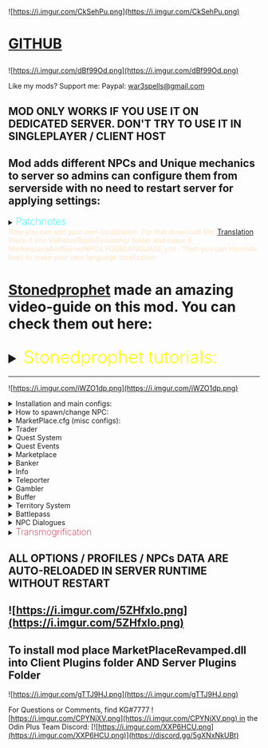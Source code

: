 ![https://i.imgur.com/CkSehPu.png](https://i.imgur.com/CkSehPu.png)

<h1>

 [GITHUB](https://github.com/war3i4i/Marketplace)
</h1>

![https://i.imgur.com/dBf99Od.png](https://i.imgur.com/dBf99Od.png)

Like my mods? Support me:
Paypal: war3spells@gmail.com 
## MOD ONLY WORKS IF YOU USE IT ON DEDICATED SERVER. DON'T TRY TO USE IT IN SINGLEPLAYER / CLIENT HOST
## Mod adds different NPCs and Unique mechanics to server so admins can configure them from serverside with no need to restart server for applying settings:

<details>
  <summary><b><span style="color:aqua;font-weight:200;font-size:20px">
    Patchnotes
</span></b></summary>


| Version     | Changes                                                                                                                                                                                                                                                                                                                                                                                                                                                                                                                                                                                                                                                                                                                                                                                                                                                                                                                                                                                                                                                                                                                                                               |
|-------------|-----------------------------------------------------------------------------------------------------------------------------------------------------------------------------------------------------------------------------------------------------------------------------------------------------------------------------------------------------------------------------------------------------------------------------------------------------------------------------------------------------------------------------------------------------------------------------------------------------------------------------------------------------------------------------------------------------------------------------------------------------------------------------------------------------------------------------------------------------------------------------------------------------------------------------------------------------------------------------------------------------------------------------------------------------------------------------------------------------------------------------------------------------------------------|
| 7.7.1       | 1) Now skill level as quest REWARD will not give skill levels if skill level is 0 (professions)<br/>2) Now all configs (including discord config, territory config and MAIN config (that also got changed) ) updating in server runtime without restart<br/>3) Changed discord connector config so you can write your own messages using {0] {1} {2} string formatting<br/>4) Fixed some patrol errors<br/>5) NPC that visible on map will be displayed as quest complete icon if its Talk quest target<br/>6) Fixed bug where every player would be an owner of any admin zone<br/>New territory flags<br/>7) NPC's now can move if you set their patrol data (example: X0, Y0, X1, Y1, X2, Y2 and so on)<br/>8) Added new NPC name <icon> tag that allows you to add icon to NPC (exampe: <icon>Hammer</icon>), icon may be in-game monster, item or teleporter icon<br/>9) Added caching of teleporter icons<br/>10) Added /zones command to show zones in world<br/>11) Added F8 client GUI to create/remove/edit zones<br/>12) Added new NPC that's visible on map<br/>13) Added caching of quest descriptions<br/>14) Quests now may have multiple restrictions |
| 7.7.2-7.7.6 | 1) Small bugfixes<br/>2) Fixed npc patrol dropping underground because of no collision check<br/>3) Added isModed = true flag for valheim<br/>4) New territory flags were added: CustomPaint, LimitZoneHeight                                                                                                                                                                                                                                                                                                                                                                                                                                                                                                                                                                                                                                                                                                                                                                                                                                                                                                                                                         | 
| 7.7.7       | 1) Max accepted quest count now controlled by option in serverside<br/>2) Updated accepted quests UI. Added scrollview so you can see a lot of quests now. Also accepted quests UI now expandable in height if you drag its bottom border<br/>3) Fixed visible on map npc icon giving error<br/>4) Fixed patrol npc skyrocket in sky                                                                                                                                                                                                                                                                                                                                                                                                                                                                                                                                                                                                                                                                                                                                                                                                                                  |
| 7.7.8       | 1) Fixed Jewelcrafting incompatibility<br/>2) Added new API methods for my server control bot                                                                                                                                                                                                                                                                                                                                                                                                                                                                                                                                                                                                                                                                                                                                                                                                                                                                                                                                                                                                                                                                         |
| 7.7.9-7.8.2 | 1) Added new mechanic: Battlepass. (Still it test so no guides atm)<br/>2) Fixed marketplace default NPC models being able to go through (model collider issues)<br/>3) Added marketplace comptibility with ANY EIDF (Extended Item Data Framework) mod, such as my Transmogrification, Jewelcrafting, EpicLoot and so on<br/>4) Items in marketplace now have tooltip in right side with item stats and additional mod effects<br/>5) Added new quest Requirement: HasItem. Example: HasItem: Coins, 500<br/>6) Added new territory flags: LimitZoneHeight, CustomPaint<br/>7) Some additional optimizations<br/>8) Quest system improvements in terms of serverside crashes                                                                                                                                                                                                                                                                                                                                                                                                                                                                                         |
| 7.8.3       | 1) Changed marketplace fonts and optimized UI<br/>2) Battlepass fixes<br/>3) Webhooks now having <color> richtext removed                                                                                                                                                                                                                                                                                                                                                                                                                                                                                                                                                                                                                                                                                                                                                                                                                                                                                                                                                                                                                                             |
| 7.8.4       | 1) Added german + portugese languages support<br/>2) HOTFIX for bug that doesn't allow mod to work                                                                                                                                                                                                                                                                                                                                                                                                                                                                                                                                                                                                                                                                                                                                                                                                                                                                                                                                                                                                                                                                    |
| 7.8.5       | 1) Fixed cooking skill bug<br/>2) Fixed marketplace UI sorting by itemname/price/amount/seller text disappear on click                                                                                                                                                                                                                                                                                                                                                                                                                                                                                                                                                                                                                                                                                                                                                                                                                                                                                                                                                                                                                                                |
| 7.8.6       | 1) Added Korean language support<br/>2) Fixed possible EIDF item dupe                                                                                                                                                                                                                                                                                                                                                                                                                                                                                                                                                                                                                                                                                                                                                                                                                                                                                                                                                                                                                                                                                                 |
| 7.8.7       | 1) Now collect and craft quests may also have target level<br/>2) Fixed JC api<br/>3) Added new trader UI buttons: x1, x5, x10, x100                                                                                                                                                                                                                                                                                                                                                                                                                                                                                                                                                                                                                                                                                                                                                                                                                                                                                                                                                                                                                                  |
| 7.8.8       | Fixed Previous Version                                                                                                                                                                                                                                                                                                                                                                                                                                                                                                                                                                                                                                                                                                                                                                                                                                                                                                                                                                                                                                                                                                                                                |
| 7.8.9       | Fixed kill quest sometimes giving double reward                                                                                                                                                                                                                                                                                                                                                                                                                                                                                                                                                                                                                                                                                                                                                                                                                                                                                                                                                                                                                                                                                                                       |
| 7.9.0       | Fixed problem where item with 5 sockets were shown as 4 sockets max                                                                                                                                                                                                                                                                                                                                                                                                                                                                                                                                                                                                                                                                                                                                                                                                                                                                                                                                                                                                                                                                                                   |
| 7.9.1-7.9.2 | 1) Bugfixes<br/>Increase max marketplace pric to 10 mil                                                                                                                                                                                                                                                                                                                                                                                                                                                                                                                                                                                                                                                                                                                                                                                                                                                                                                                                                                                                                                                                                                               |
| 7.9.3       | Fixed new Jewelcrafting mod version problem with marketplace display                                                                                                                                                                                                                                                                                                                                                                                                                                                                                                                                                                                                                                                                                                                                                                                                                                                                                                                                                                                                                                                                                                  |
| 7.9.4       | NPC's now may have interact sound<br/>New Territory Flag: SnowMask (makes ground with snow only)<br/>New Territory Flag: NoItemLoss. On death inventory kept with player<br/>Bugfixes<br/>Added <speed> tag to Teleporter spot name (read Teleporter guides)<br/>Moved all system Guides to separated github page because of char limit                                                                                                                                                                                                                                                                                                                                                                                                                                                                                                                                                                                                                                                                                                                                                                                                                               |
| 7.9.5-7.9.6 | Fixed an issue with disconnecting players after few hours                                                                                                                                                                                                                                                                                                                                                                                                                                                                                                                                                                                                                                                                                                                                                                                                                                                                                                                                                                                                                                                                                                             |
| 7.9.7       | Added 3 new options in NPC Fasion Menu: Text Font, Text Size, Test Height Offset                                                                                                                                                                                                                                                                                                                                                                                                                                                                                                                                                                                                                                                                                                                                                                                                                                                                                                                                                                                                                                                                                      |
| 7.9.8       | Now Admins using Debug Mod can remove slots (even Expired one's) from marketplace by clicking "X" button in end of each slot                                                                                                                                                                                                                                                                                                                                                                                                                                                                                                                                                                                                                                                                                                                                                                                                                                                                                                                                                                                                                                          |
| 7.9.9       | Fixed small marketplace bug on trying to sell items<br/>Now "NPC Model Override" can be literally ANYTHING in game: Piece objects (structures), Itemdrops, trees and so on<br/>Please use new model override feature on your own risk since its not being tested yet and may cause a lot of bugs. DO NOT USE VFX's as model override or model will be gone. If you somehow failed NPC model override then write it chat /npc remove . That will cause all near NPC's (5 meter range) be removed                                                                                                                                                                                                                                                                                                                                                                                                                                                                                                                                                                                                                                                                       |
| 7.9.10      | Fixed KeyManager problem for server using same IP                                                                                                                                                                                                                                                                                                                                                                                                                                                                                                                                                                                                                                                                                                                                                                                                                                                                                                                                                                                                                                                                                                                     |
| 8.0.0       | 1) Bugfixes<br/>2) Added new Premium System: Distanced UI that can use NPC profiles without interacting with NPCs. To use go to MarketplaceKG/PremiumSystem/ folder to  edit .cfg file. Hotkey to open UI is L. Alt + ~<br/>3) Added new NPC UI : Save/Load. Opens with C + Interact. Allows you to save NPC appearance and then load it back on another NPC. To save ALL NPCs in your location write /npc save in chat<br/>4) Replaced old localization on LocalizationManager. Now you can add your own localization. For that download file: https://pastebin.com/7z08xMQq . Place it into Valheim/BepInEx/config/ folder and name it MarketplaceAndServerNPCs.YOURLANGUAGE.yml . Then you can translate lines to make your own language localization                                                                                                                                                                                                                                                                                                                                                                                                              |
| 8.0.2       | Added few log lines for PremiumSystem                                                                                                                                                                                                                                                                                                                                                                                                                                                                                                                                                                                                                                                                                                                                                                                                                                                                                                                                                                                                                                                                                                                                 |
| 8.1.0       | <span style="color:red;">BEFORE INSTALLING 8.1.0 VERSION MAKE SURE TO REMOVE ALL ITEMS FROM MARKETPLACE SINCE AFTER UPDATE IT WILL REMOVE ITEMS OWNERSHIP FROM ALL USERS. ALSO DO THE SAME FOR ALL PLAYER CREATED TERRITORIES<br/></span>New NPC (System) Added: Transmogrification (Paid feature only)<br/>New System added: Quest Events<br/>New quest reward added: Skill_EXP<br/>New quest restriction added: NotFinished<br/>Bugfixes<br/>Now NPC Sounds are mp3 files instead of wav<br/>Now Territories with at least one color less than 0 wont be displayed on map<br/>Added tooltips on hover on any quest reward or trader item<br/>If you will write [questID=autocomplete] then quest will be considered finished without completing it in NPC UI, it will be completed immediately when your quest target is done<br/>                                                                                                                                                                                                                                                                                                                                  |
| 8.1.1       | Returned Quest Journal (a little changed)<br/>Fixed NPC sound reverb problem<br/>Fixed player getting skill experience while attacking NPC                                                                                                                                                                                                                                                                                                                                                                                                                                                                                                                                                                                                                                                                                                                                                                                                                                                                                                                                                                                                                            |
| 8.1.2       | Fixed critical bug that didn't allow players to join server                                                                                                                                                                                                                                                                                                                                                                                                                                                                                                                                                                                                                                                                                                                                                                                                                                                                                                                                                                                                                                                                                                           |
| 8.2.0       | Now mod compatible with mistlands update<br/>Updated NPC + NPC Fashion UI's<br/>Now Marketplace also saves Crafter Name + Crafter ID<br/>Updated transmog to use ItemDataManager. After update all transmogrified items will be nullified. But because of using ItemDataManager now transmog wont disappear when you upgrade an item + will have much less bugs (armor stand ad so on)<br/>New Territory flags added: NoMist, InfiniteEitr, InfiniteStamina<br/>Small Localization update                                                                                                                                                                                                                                                                                                                                                                                                                                                                                                                                                                                                                                                                             |
| 8.2.1       | Fixed quest autocomplete tag problem on most quest types. Now it properly works on all Kill, Collect, Craft, Build type quests                                                                                                                                                                                                                                                                                                                                                                                                                                                                                                                                                                                                                                                                                                                                                                                                                                                                                                                                                                                                                                        |
| 8.2.3       | Fixed Jewelcrafting compatibility. <br/>Added new VFX id: 21 to Transmogrification that allows people to chooce any effect manually. <br/>Fixed player territories map showup issue                                                                                                                                                                                                                                                                                                                                                                                                                                                                                                                                                                                                                                                                                                                                                                                                                                                                                                                                                                                   |
| 8.2.4       | Added MagicHeim API (Quest Reward Add MagicHeim EXP, Quest Restriction MagicHeim Level)<br/>Fixed compatibility issue with Marketplace Territories and Jere's ExpandWorld                                                                                                                                                                                                                                                                                                                                                                                                                                                                                                                                                                                                                                                                                                                                                                                                                                                                                                                                                                                             |
| 8.2.6       | Updated to latest Valheim live version<br/>Added new <image=link> tag for quest name to show preview image<br/>Added PutAll button to Banker<br/>Added Periodic animation to NPC Fashion UI<br/>Fixed Premium UI syncing<br/>Added new territory flag: NoCreatureDrops                                                                                                                                                                                                                                                                                                                                                                                                                                                                                                                                                                                                                                                                                                                                                                                                                                                                                                |                                                                                                                                                                                                                                                                                                                                                                                                                                                                                                                                                                                                                                                                                                                                                                                                                                                                                                                                                                                                                                                                                                                                                                      |
| 8.2.7       | Added new trader format, now Trader may have up to 5 items to exchange in left and right side, also left side items may now also have level required<br/>Quests now may have multiple targets per one quest as rewards and requirements (same format with adding)<br/>Reworked Marketplace UI visuals<br/>Fixed a bug where marketplace prevented items from being able to change rotation / roll<br/>Some code optimizations<br/>Now if you press RIGHT mouse button on "Receive Income" button in Marketplace then income will be added directly to your banker                                                                                                                                                                                                                                                                                                                                                                                                                                                                                                                                                                                                     |
| 8.2.8       | All data in DO NOT TOUCH folder now decrypted. Keep in mind that you can't change that in runtime and if you edit .json file then do it on your own risk<br/>Changed NPC Save / Load UI, changed Marketplace UI, changed Premium UI<br/>Added IsVIP restriction for quests (quest will be shown only for VIP's)<br/>Fixed trader NeedToKnowMaterial items appear if player doesn't know materials<br/>Now you can buy particular amount of items from stack in Marketplace<br/>Updated KeyManager<br/>Items in Marketplace cannot be Expired anymore                                                                                                                                                                                                                                                                                                                                                                                                                                                                                                                                                                                                                  |
| 8.3.0       | Updated for new Valheim version<br/>Bugfixes<br/>Added  Marketplace_GOBLIN, Marketplace_SKELETON, Marketplace_QUESTBOARD, Marketplace_TELEPORTER, Marketplace_DEFAULTNPC as separated models that you can use to override NPC model                                                                                                                                                                                                                                                                                                                                                                                                                                                                                                                                                                                                                                                                                                                                                                                                                                                                                                                                   |
| 8.3.2       | Quest descriptions now may have \n as new line<br/>Territory minimap text fix<br/>Fixed NPC save/load UI problems<br/>Fixed Teleporter map names showup                                                                                                                                                                                                                                                                                                                                                                                                                                                                                                                                                                                                                                                                                                                                                                                                                                                                                                                                                                                                               |
| 8.3.3       | Added Groups API for Kill type quests                                                                                                                                                                                                                                                                                                                                                                                                                                                                                                                                                                                                                                                                                                                                                                                                                                                                                                                                                                                                                                                                                                                                 |
| 8.4.0       | Player Territories removed. Please do not install this version until you replace Player Territories module on something else (Azumatt wards / e.t.c) (TerritoryDatabase is same and working, just not the players one)<br/>Added KGchat as part of marketplace. Its enabled by default but you can turn it off in Main config on serverside. You can replace KGchat emojis in BepInEx/Config/MarketplaceEmojis. You will find spritesheet_original.png there, change pics on what you need and rename it to spritesheet.png<br/>Added 2 new fields to fashion UI: Periodic Sound + Periodic Sound Time<br/>Added new quest event: NpcText<br/>Optimized mod by rewriting it almost from scratch. Now mod is open-source, check: https://github.com/war3i4i/Marketplace for code<br/>Added API for territories so other mods may use it (check github)<br/>NPC's now won't show up in hammer menu if Debug Mode is turned off<br/><br/>Transmogrification system access has changed (now transmogrification is a separated DLL). If you bought Transmog access before this patch please contact me in discord KG#7777 so i can send you mod to enable Transmog         |
| 8.5.0       | New system added: NPC Dialogue (guide soon)<br/>New system added: Item Mocking (guide soon)<br/>Fixed banker multiplier bug<br/>Fixed KGchat text overflow                                                                                                                                                                                                                                                                                                                                                                                                                                                                                                                                                                                                                                                                                                                                                                                                                                                                                                                                                                                                            |
| 8.6.0       | New system added: Mailbox<br/>Finished NPC Dialogues system<br/>Bugfixes<br/>Fixed Banker interest not working<br/>Now Marketplace can use SOME of its features locally on client (to enable set config option to true on clientside)<br/>New Quest Restriction - Time: value, allows quest to be time limited<br/>Added NPC font support for chinese symbols and other languages special symbols<br/>                                                                                                                                                                                                                                                                                                                                                                                                                                                                                                                                                                                                                                                                                                                                                                |
| 8.6.3       | Posted / updated NPC Dialogues + Territory System guides on site<br/>Added config option to specify banker interest items (All by default)<br/>Added config option to set mailbox item wait time<br/>Fixed gambler code<br/>Now working with wackydb 2.0 (beta) cloned items                                                                                                                                                                                                                                                                                                                                                                                                                                                                                                                                                                                                                                                                                                                                                                                                                                                                                          |
| 8.7.0       | Added new PieceSaver structure/system<br/>Added players tag system<br/>Traders now can sell Skill EXP<br/>Added new folder: AdditionalConfigs with Quests/Dialogues/Territories folders where you can put additional .cfg files for corresponding NPC type (so you don't flood your main config file and split / manage it better)<br/>Added Color attribute to dialogues<br/>Added new dialogues commands / conditions<br/>Added <image=link> tag for server info<br/>Now if server info tag named [OnPlayerJoin] it will show UI when player first joins server<br/>Bugfixes / optimizations                                                                                                                                                                                                                                                                                                                                                                                                                                                                                                                                                                        |
</details>

<span style="color: bisque;">
Now you can add your own localization. For that download file: <a href="MarketplaceAndServerNPCs.English.yml" download>Translation</a>.<br>Place it into Valheim/BepInEx/config/ folder and name it MarketplaceAndServerNPCs.YOURLANGUAGE.yml . Then you can translate lines to make your own language localization
</span>



<h1>

[Stonedprophet](https://www.youtube.com/@therealstonedprophet) made an amazing video-guide on this mod. You can check them out here: 
<details><summary><span style="color:yellow;font-weight:300;font-size:35px">Stonedprophet tutorials:</span></summary>
<p> 

1) https://youtu.be/5fR_9Qygkro (part one)
2) https://youtu.be/BthPUGOeaeA (part two)
3) https://youtu.be/hUU_bPCwFeE (part three)
4) https://youtu.be/ZgoeYVpEcI4 (part four)
5) https://youtu.be/xdj2CccUYhk (part five)

</p>
</details>
</h1>



_________________________________
![https://i.imgur.com/iWZO1dp.png](https://i.imgur.com/iWZO1dp.png)

<details><summary>Installation and main configs:</summary>
<p> 

1) Ship plugin to all clients and on your dedicated server
2) After server restart, new folder in BepInEx/config will be created: MarketplaceKG

![](https://i.imgur.com/EnHUG1T.png)

Each file / folder description:
1) Battlepass folder - contains battlepass configs for Free / Premium rewards and main battlepass config (battlepass name, exp step)
2) Discord Webhook folder - allows you to configure webhooks for Marketplace notifications (Quest completed, Marketplace item placed, Gambler won)
3) DO NOT TOUCH - this folder only contains encrypted marketplace related data (players messages, players income, marketplace slots and so on). DO NOT TOUCH this folder since you will lose all your marketplace data if you do so. There are none files you can / need to edit
4) MapPinsIcons - folder where you can place small-weight icons for Teleporter NPC. But there is also MarketplaceCachedTeleporterIcons folder in clientside which i recommend you to use, instead of adding icons on serverside
5) PlayerTerritories - folder with json files and .cfg for Player-made territories (Admin territories are inside TerritoryDatabase.cfg)
6) BankerProfiles.cfg - file for configuring banker NPC's
7) BufferDATABASE.cfg - file that contains all your created buffs for Buffer NPC
8) BufferProfiles.cfg - file for configuring Buffer NPC (you can choose which NPC profile has WHICH buffs from database)
9) GamblerProfiles.cfg - file for configuring Gambler NPC
10) LOGS.log - few logs for some marketplace actions (item deposit / withdraw to banker, marketplace item placed, etc)
11) MarketPlace.cfg - main config that contains small config values for various mechanics
12) QuestDATABASE.cfg - file where you have all your written quests
13) QuestProfiles.cfg - file for configuring Quest NPC (you can choose which NPC profile has WHICH quests from database)
14) ServerInfoProfiles.cfg - file for configuring ServerInfo NPC
15) TeleportHubProfiles.cfg - file for configuring Teleporter NPC
16) TerritoryDatabase.cfg - file for configuring territories
17) TraderProfiles.cfg - file for configuring Trader NPC
18) TransmogrificationProfiles.cfg - file for configuring Transmogrification NPC

</p>
</details>

<details><summary>How to spawn/change NPC:</summary>
<p> 

1) Start the game and join your server
2) Use any admin mod to enable DEBUG MODE
3) After enabling debug mode you can open your hammer and "build" NPC you want

There are two types of NPC's: Visible on map and Not Visible on map.

![](https://i.imgur.com/i4hwElW.png)

![](https://i.imgur.com/7A8rr8u.png)

![](https://i.imgur.com/IMQ7hpV.png)

The difference is only that visible on map NPC will have its Pin on map from any distance.

![](https://i.imgur.com/zlm4GR6.png)


After placing NPC in Debug Mode you can start applying few changes to it. You can open 2 menus: Main NPC UI and Fashion Menu.

![](https://i.imgur.com/K6zbBEQ.png)

Main NPC UI:

![](https://i.imgur.com/eSOXkyZ.png)

1) Top buttons - change NPC type (Marketplace, Trader, Info, Teleporter and so on)
2) Change NPC Profile - NPC profile that will hook data from your *NpcType*Profiles.cfg 
3) Override NPC Name - Change NPC name to whatever you want
4) Override NPC Model - Change NPC model to any in-game (even other mod) creature you want
5) Set Patrol Data - You can make npc walk from one spot to another, or even make a full path for it. Example: 300, 200, 305, 200. It will make your NPC walk from 300 x spot to x 305 spot (5 meters), while Z coord is always 200
6) Snap To Ground And Rotate - snaps NPC to ground and rotates it to where you look at
7) Apply - apply changes

P.S: Override NPC Model accepts ANY Character (monster) prefab (Troll, Greydwarf, Hatchling, and so on). But monsters will have their own animator.
If you want to use Overriden NPC with Player animation from fashion menu you can add @humanoid to your prefab name.
Example:
Troll@humanoid, Greydwarf@humanoid, Neck@humanoid.
That will give these creature Player animator so they will be able to use emote_wave animations and so on (crafting animations also)

Let's try it out:

Adding data:

![](https://i.imgur.com/u5L80rk.png)

Result:

![](https://i.imgur.com/kxIKSm6.png)


Now let's see Fasion Menu:
(Keep in mind that most fashion prefabs / equipment will only work on Player or Player_Female models override. Armors and such won't work on monster override models)

![](https://i.imgur.com/rqGj581.png)

1) Left Hand - left hand prefab
2) Right Hand - right hand prefab
3) Helmet Item - helmet prefab
4) Chest Item - chest prefab
5) Legs Item - legs prefab
6) Cape Item
7) Left Back Item - left back prefab
8) Right Back Item - right back prefab
9) Hair Index - hair index (1 2 3 4 5 and so on) 
10) Hair Color (#hex) - hex color for hair color, example: #ffffff
11) Skin Color (#hex) - hex color for skin color, example: #ffffff
12) Model scale - model size (works on any override model)
13) Interact animation - animation when someone interacts with NPC, example: emote_nonono
14) Greeting animation - animation when someone comes close to NPC, example: emote_thumbsup
15) Bye Animation - animation when someone leaves NPC, example: emote_wave
16) Greeting Text - text when someone comes close to NPC, example: Hello!
17) Bye Text - text when someone leaves NPC, example: Bye!
18) Crafting animation index - animation for Player and Player_Female models that turning on crafting state, there are 0 1 2 3 crafting animation states
19) Beard index - same as hair index, but for beard
20) Beard color (#hex) - hex color for beard color, example: #ffffff

Now let's write some random data:

![](https://i.imgur.com/xK0Kywc.png)

Result:

![](https://i.imgur.com/ULo443R.png)

![](https://i.imgur.com/lFzK72V.png)

Now that we learned how to spawn / edit NPC's lets try to configure some of those from serverside



</p>
</details>

<details><summary>MarketPlace.cfg (misc configs):</summary>
<p> 

![](https://i.imgur.com/48FkIqM.png)

1) ItemMarketLimit - limit of slots a player can post in Marketplace
2) BlockedPlayers - SteamID list of players that can't post items in Marketplace
3) VIPplayersList - SteamID list of players that are VIPs (less taxes)
4) MarketTaxes - taxes for Marketplace items (non-VIP users)
5) VIPplayerTaxes - taxes for Marketplace items (VIP users)
6) CanTeleportWithOre - define if players can teleport with ore in Teleporter NPC
7) MarketSellBlockedPrefabs - prefabs that players cannot sell on marketplace
8) FeedbackWebhookLink - Feedback NPC webhook link
9) ServerCurrency - currency to use in Marketplace. If you have your own prefab - analogue of Coins you can write it here
10) BankerIncomeTime - how often (HOURS) banker will give players income
11) BankerIncomeMultiplier - each #BankerIncomeTime (hours) will add income with multiplier. Example: if player has 100 coins in bank and multiplier is 0.1, then each BankerIncomeTime he will have 100 + 100 * 0.1 (110). Then 110 + 110 * 0.1 = 221. And so on
12) BankerVIPIncomeMultiplier - same as upper, but for VIP players
13) MarketSlotExpirationTime - how many hours should pass, so that player marketplace slot will expire (won't be shown in marketplace list anymore)
14) GamblerEnableWinNotifications - enable global chat win notifications when someone wins something in gambler NPC
15) AllowMultipleQuestsScore - if set to true, then if player has 2 quests with same target, upon adding quest score it will be added to BOTH quests instead of just one
16) MaxAcceptedQuests - maximum number of quests that player can have accepted at once
17) BattlepassVIPlist - SteamID list of players that are VIPs in Battlepass
18) Enable KG Chat - enable / disable KG chat
</p>
</details>

<details><summary>Trader</summary>
<p> 
Trader NPC allows you to set items to be exchanged. Item A x number will be exchanged for Item B x number.

To start with let's make our trader profile in TraderProfiles.cfg:

![](https://i.imgur.com/cYxd3gH.png)

The data format is:

ItemA, ItemA quantity, ItemB, ItemB quantity, ItemB level (If needed)

For example i want to make a trader that will trader 100 coins for 1 swordiron level 2, and trade 1 wood for 10 Rubies:

My profile will look like that:

```
[TestTrader]
Coins, 100, SwordIron, 1, 2
Wood, 1, Ruby, 10
```

Adding that to TraderProfiles.cfg

![](https://i.imgur.com/PSpqNPL.png)

(As in any other NPC you are able to add as many profiles as you want so you can have 100 different NPCs trading different items)

Now let's assign profile to our trader NPC:

![](https://i.imgur.com/BjPrHIS.png)

On interact trader UI will open:

![](https://i.imgur.com/WMFaYl4.png)

Because i have wood and coins in my inventory i can actually exchange that. On clicking big green > (arrow) button in middle i will exchange item A on item B.

Also you can add Pets as trader items. Example: Stone, 100, Wolf, 1, 5. Will exchange 100 stone on one pet wolf level 5

Let's add another profile with pets only!

```
[PetsTrader]
Stone, 100, Wolf, 1, 5
Ruby, 25, Boar, 10, 2
```

![](https://i.imgur.com/10OELul.png)

Assigning PetsTrader profile to our NPC will give us this result:

![](https://i.imgur.com/W4YHMKr.png)

Note that wolf level 5 is 4 stars because stars starts from 0 and level starts from 1. Same for Boar

On top right you have x1, x5, x10 , x100 modifier buttons so player can change exchange rate for faster trading. Note that it applies original rate so Coins, 5, Wood, 1 on exchange rate x100 will be 500 coins to 100 wood

# Since 8.2.7 Marketplace trader got one more data format you can use

New format allows you to use up to 5 Needed Items and 5 Given Items. Also with new format left-side items may also have level (quality) requirement. Format:

```
Item, Quality, Level(IF NEEDED), Item2, Quality2, Level2(IF NEEDED),.... = Item, Quality, Level (IF NEEDED), Item2, Quality2, Level2 (IF NEEDED),....
```

Example:

```
BlackMetal, 1, AxeBlackMetal, 1, 9, Coins, 25 = AxeBlackMetal, 1, 10, Wood, 123
```

^ will give you this result:

![](https://i.imgur.com/tkb8MM5.png)

Keep in mind that you can still use old format in same profile. Example:

```
[test]
SwordIron, 1, 9, Ruby, 666 = SwordIron, 1, 10
BlackMetal, 1, AxeBlackMetal,1,9, Coins, 25 = AxeBlackMetal, 1,10, Wood, 123
Coins, 0 = AxeBlackMetal, 1, 9
Coins, 0, BlackMetal, 5
```

Result will be:

![](https://i.imgur.com/eTT5SbT.png)









</p>
</details>

<details><summary>Quest System</summary>
<p> 

In order to create your own Quests you would need to focus on two file: QuestDATABASE.cfg and QuestProfiles.cfg

![](https://i.imgur.com/4l2Kshv.png)

QuestDATABASE.cfg - a file that contains ALL your created quests. Think about it as a place where all your quests getting their ID there, so later you can add that ID to QuestProfiles NPC

QuestProfiles.cfg - a file that allows you to distribute quests into NPC profiles. You may have 5 NPCs giving SAME quest, as well as 10 NPCs giving different quests

So... Let's create our own first quest! First think you should do is to create a new Quest in QuestDATABASE.cfg.

Here's the quest structure:
```
[QuestID]
QuestType
Name
Description
Quest Target Prefab , Amount, Min Level (min level works only on Kill or Collect quest in order to set minimum level or target you need to kill)
QuestRewardType: prefab, Amount, Level
In-Game Days Cooldown
QuestRequirementType: Prefab, MinLevel (only use with Skill requirement)
```

<span style="color:aqua;"> NOTE: If you want quest to be able to autocomplete (no need to speak again with npc and press "Complete" button after score is 100%), then you can write [QuestID=autocomplete]
</span>

There are 6 types of quests: Kill, Collect, Harvest, Craft, Talk and Build:
```
1) Kill - a quest where the Target is a Character (any creature) prefab. You can set minimum level of target creature to kill
2) Collect - a quest where the Target is an Item prefab. Please note that COLLECT is the only quest type that actually TAKES item from player inventory in order to be finished
3) Harvest - a quest where the Target is a Pickable prefab. Example: Pickable_Carrot, Pickable_Stone and so on. For adding score to this quest you would need to Harvest any of those "farm" prefabs
4) Craft - a quest where the Target is a Item prefab. You can set an item level that should be crafted or leave it 1
5) Talk - a quest where the Target is a full NPC name. After interacting with NPC target quest will autocomplete and rewards will be given
6) Build - a quest where the Target is a Piece prefab. Please note that prefabs that you build for quest target won't return any resources on destroy
```
Quest rewards type:
```
1) Item - a reward where the Target is an ItemDrop prefab. You can set amount and level of given item
2) Skill - a reward where the Target is Skill name. Example Skill: Run, 10. Will give +10 levels of run skill to player who finished a quest
3) Pet - a reward where the Target is a Tameable Creature prefab that will spawn already tamed. You can set amount and level of given pet
4) Skill_EXP - a reward where the Target is Skill name. Example Skill_EXP: Run, 100. Will give +100 exp of run skill to player who finished a quest
5) EpicMMO_EXP  - a reward where the Target is amount of exp. Example EpicMMO_EXP: 100. Will give +100 exp of EpicMMO skill to player who finished a quest
6) Battlepass_EXP - a reward where the Target is amount of exp. Example Battlepass_EXP: 100. Will give +100 exp of Battlepass skill to player who finished a quest
7) MH_EXP - a reward where the Target is amount of exp. Example MH_EXP: 100. Will give +100 exp of MagicHeim experience to player who finished a quest
```

Quest Requirements Types:
```
1) Skill - example: Skill: Run, 10. Will make so that only if you have skill Run at least 10 levels you can accept this quest
2) OtherQuest - example: OtherQuest: MyQuestID123. Will make so that only if you have completed quest with ID MyQuestID123 you can accept this quest
3) GlobalKey - example: GlobalKey: defeated_gdking. Will make so that quest is only acceptable if yagluth was killed on server
4) EpicMMO_Level - example: EpicMMO_Level: 20. Will make so that quest is only acceptable if player has at least 20 EpicMMO levels (other mod API)
5) HasItem - example: HasItem: SwordIron. Will make so that quest is only acceptable if player has at least 1 SwordIron in inventory
6) NotFinished - example: NotFinished: MyQuestID123. Will make so that quest is only acceptable if player has NOT finished quest with ID MyQuestID123
7) IsVIP - example: IsVIP . Will make so that quest is only acceptable if player is VIP
8) MH_Level - example: MH_Level: 20. Will make so that quest is only acceptable if player has at least 20 MagicHeim levels (other mod API)
9) Time - example: Time: 60. Will time limit quest completion to 60 seconds. If player won't complete quest in 60 seconds it will fail
```

Please note that Quest Targets, Quest Rewards and Quest Requirements may be multiple in one quest. You can add them as much as you want with | symbol. Example:


```
Item: SwordIron, 1, 5 | Pet: Wolf, 2, 10 | Skill: Run, 2 | Item: Coins, 100
```
^ quest will give 1 Iron Sword level 5, 2 Wolves level 10, +2 levels of Run skill and 100 coins

Same for requirements:
```
OtherQuest: MyQuest123 | HasItem: PickaxeIron | Skill: Run, 10
```
^ quest will be only acceptable if player has completed quest with ID MyQuest123, has at least 1 PickaxeIron in inventory and has at least 10 levels of Run skill

So... Now that we know all of these things lets create our first quest! I will create a quest where player will need to kill 10 wolves and get 100 Coins + Iron Sword level 3 as a reward with no quest requirements (i will leave it to None). I will set quest cooldown to be 10 in-game days (5 hours real time)

My quest looks like that:
```
[MyTestQuest1]
Kill
This is my first quest!
And this is my first quest description!
Wolf, 10 | Skeleton, 5
Item: SwordIron, 1, 3 | Item: Coins, 100
10
None
```
Now we can add this data to out QuestDATABASE.cfg file:

![](https://i.imgur.com/ejk2NIl.png)

After that we are able to give this quest to any NPC profile we create in QuestProfiles.cfg

I will create NPC profile named TestQuests and add my quest to it:

![](https://i.imgur.com/rhuUwUh.png)

Now let's assign this profile to our NPC:

![](https://i.imgur.com/ba3gJUh.png)

On iteract with NPC you should get your result!

![](https://i.imgur.com/lleU3rp.png)

![](https://i.imgur.com/c4FHGqG.png)

As you can see I didn't specify the Wolf target level (Wolf, 10). So it will by default be level 0 (0 stars). So killing any Wolf will be acceptable for this quest.

Let's take quest and try it out!

![](https://i.imgur.com/nVKKAud.png)

Note that Kill, Collect, Harvest quests will have a markers about target. You can disable marker in local Marketplace config on client

![](https://i.imgur.com/GQKiXZG.png)

On killing wolf i get score 1/10

![](https://i.imgur.com/RIOapFp.png)

Now let's change our quest a little. I will change Wolf, 10 to Wolf, 10, 2. This will make so that only wolves level 2 or higher (2 stars) will be acceptable for this quest 

![](https://i.imgur.com/hgInMiO.png)

As you can see our quest target in-game changed:

![](https://i.imgur.com/ZjP5S3z.png)

![](https://i.imgur.com/r47i7qA.png)

Only wolf with 2 stars and higher now acceptable as quest target. You can see that by quest marker above wolf's head

After finishing quest you can come to same NPC that gave it to you and click "Complete" button to receive rewards.

![](https://i.imgur.com/5qZiacv.png)

![](https://i.imgur.com/tlMY7jW.png)

If quest cooldown is lower than 5000 days then it will be still visible in Quest UI. Use quest cooldown 10000+ for one-time quests

Some Quick Screenshots with few other quest types:

Database:
![](https://i.imgur.com/IzGyHHV.png)

Profiles:
![](https://i.imgur.com/nJTMq4r.png)

Results:

Markers on Build quest targets
![](https://i.imgur.com/AGJ4bGI.png)

Markers on harvest + collect targets
![](https://i.imgur.com/Rr3SMac.png)


Markers on Talk Targets

![](https://i.imgur.com/Ejrhf5u.png)

Good luck with creating your own quests!
</p>
</details>

<details><summary>Quest Events</summary>
<p> 
Quest Events allows you to "attach" events and actions to particular quests created in QuestDatabase.cfg

Possible events:
```
OnAcceptQuest - when player accepts quest
OnCancelQuest - when player cancels quest
OnCompleteQuest - when player completes quest (successfully)
```

Possible actions:
```
GiveItem - example: GiveItem, SwordIron, 1, 5. Will give player 1 Iron Sword level 5
GiveQuest - example: GiveQuest, MyQuestID123. Will give player quest with ID MyQuestID123
RemoveQuest - example: RemoveQuest, MyQuestID123. Will remove quest with ID MyQuestID123
Spawn - example: Spawn, Wolf, 5, 2. Will spawn 5 wolves level 2 (near)
Teleport - example: Teleport, 100, 100, 100. Will teleport player to x100, y100, z100
Damage - example: Damage, 100. Will deal 100 damage to player
Heal - example: Heal, 100. Will heal player for 100 health
PlaySound - example: PlaySound, MySound. Will play sound MySound
NpcText - example: NpcText, MyText. Will show text MyText above closest NPC head
```

Data Format:
```
[questID]
Event: Action, arguments
```

Example:
![](https://i.imgur.com/Qcp98Rx.png)

You are not limited in using one event and action once, you can add as many same events as you want to with different actions, example:

```
[TestQuest]
OnAcceptQuest: GiveItem, SwordIron, 1, 5
OnAcceptQuest: GiveItem, Coins, 100, 1
OnAcceptQuest: Heal, 5000
```

</p>
</details>

<details><summary>Marketplace</summary>
<p> 

The only NPC that doesn't really need anything to be configured. Its working out of box.

![](https://i.imgur.com/Av5NuBe.png)

To sell items click "Sell" tab => choose item you want to sell => choose quantity / price and click "Sell"

![](https://i.imgur.com/Js9QC2r.png)

After clicking "Sell" item should appear in "BUY" tab with all other items. If you're slot owner you can click on it and "Cancel" your sell.

![](https://i.imgur.com/QKmf1Gl.png)

When someone will buy your item you will get currency in "Income: 0 (it will be bigger when you sell)". To redeem your gold just click + button (Income). Currency will be added to your inventory

Marketplace supports all Custom Item data mods, such as EpicLoot, Jewelcrafting, Professions and such


</p>
</details>

<details><summary>Banker</summary>
<p> 
Banker is an NPC that allows you to deposit / withdraw your items in bank. Also if you set Banker Income and Banker Income Time in Marketplace.cfg then each N hours (Banker Income Time) every player will get % Income to their bank resources.

To create a Banker profile go to BankerProfiles.cfg and add a new profile:

![](https://i.imgur.com/n7TZqfI.png)

I want to make a Banker profile that will accept Coins + Rubies. For that i would need to add profile [profileName] and add acceptable items on each new line

![](https://i.imgur.com/Zt1lTbw.png)

Let's assign Banker profile to our Banker NPC in-game:

![](https://i.imgur.com/dQriWbn.png)

On Interact with NPC you should see this:

![](https://i.imgur.com/KlarEFR.png)

Green number = resource amount in bank account. Bottom text = inventory amount

So if i want to deposit (put) 250 coins into bank i would need to write "250" and press "+" :

![](https://i.imgur.com/f22k5fQ.png)

![](https://i.imgur.com/SFOAvma.png)

As you can see now i have 250 coins in bank that will be kept there forever and getting income if server admin wants to be so

You may have multiple banker NPCs with different slots (resources) to keep your items in. For example you can have 1 banker that will keep your coins and another one that will keep your rubies

Think about banker as a "global" big chest with infinite space :D



</p>
</details>

<details><summary>Info </summary>
<p> 

NPC will read info from ServerInfo.cfg and display that on GUI.
Rich text markers can be applied to text you write
ServerInfo npc uses "default" profile by default. But you can add as many info profiles you want (same as Trader NPC profiles). Example below:

![](https://i.imgur.com/JSZ90if.png)

![](https://i.imgur.com/cwOiOsO.png)

![](https://i.imgur.com/MfZXnVH.png)

To add data you need to create profile with [ProfileName], and then uder it you can write info you need. Later just assign this profile to Info NPC and it will show it.
Non-profiled text will be applied to every new Info NPC with "default" profile.
</p>
</details>

<details><summary>Teleporter</summary>
<p> 

NPC acts as teleport-hub but all in one. Its profile/data controlled by BepInEx/MarketplaceKG/TeleportHubProfiles.cfg

![](https://i.imgur.com/pTjanHG.png)

![](https://i.imgur.com/MpIGCz8.png)

To Add new teleport spots you need to add them new line each with structure: Spot Name, X coord, Y coord, Z coord, Icon name

You can add Icons in BepInEx/config/MarketplaceKG/MapPinsIcons folder

![https://i.imgur.com/yZVRMLF.png](https://i.imgur.com/yZVRMLF.png)

I recommend you to use 32x32 icons. 
Also you can write ItemPrefab name instead of icon in order to use its icon as map pin
When you click Interact on Teleporter NPC with profile you will open map and it will show pins to you. After Left Mouse click on icon you will teleport to XYZ coords of spot.

![https://i.imgur.com/Hoy6Gg1.png](https://i.imgur.com/Hoy6Gg1.png)

XYZ COORDS SHOULD BE INTEGERS VALUE ONLY (5.6 <= WRONG, 5 <= good)

If you want to make teleport not instant but be more like "magic" teleport, then you can add <speed=value> parameter to teleport spot name

Example:

Spawn <speed=10>, 0,30,0

That will make teleport to spawn not instant but more magic-alike with speed of 10 meters / second

</p>
</details>

<details><summary>Gambler</summary>
<p>

An NPC that can be placed by admin. The gambler NPC requires items to activate, typically coins. The Gambler offers a list of items and a set amount of which the player can win. So for example a gambler can have ten items in the list, allow two of them to be won, and set a price to roll a chance at winning.

It is possible to combine an admin placed territory at NPC locations if you feel that is right for your server environment. This can provide a safe haven for players while interacting with NPC's. The territory area will also announce itself when entering which can add ambience to the zone. Refer to the Territories reamde for more info on setting up a territory zone.


All NPC placed characters can be altered to include looks, clothing, interactions, patrol options, greetings, animations, salutations, etc. Refer to the "how to spawn/change section" readme for more info on setting up and altering NPC's.   
<br>
<br>
<b>To add a new profile</b> you need to write [ProfileName=ItemsPerRollCount] , and then on a new line add an item list for it (<u>max 10 items</u>, first item is ITEM NEEDED TO ROLL): RollItemPrefab, RollItemCount, Item1, Item1count, Item2, Item2Count, Item3, Item3Count.....     
Item counts can be variable as seen below.
<br>

Example:

[test=2]   
Coins, 10, SwordIron, 1, Tar, 30-50, Wood, 1-100

^ This will add a profile to gambler with 2 items per roll count (he can take 2 items out of 3 in the list)   
Player will need 10 coins per roll, Items are: Sword iron (one), Tar (from 30 to 50 randomly), Wood (from 1 to 100) randomly

<br> 
More Examples:  

[gmeadows=3]<br>
Coins, 250, SpearBronze, 1, Tar, 3-5, Wood, 25, ArrowFire, 20-30, FineWood, 20, Stone, 25, ArrowWood, 20-30, Feathers, 15, MeadTasty, 3-5, TurnipStew, 2-3, ArmorTrollLeatherChest, 1, QueensJam, 3-5, FishRaw, 10, ArrowFlint, 20-30, ArmorTrollLeatherLegs, 1, Coal, 25

[gswamp=3]<br>
Coins, 500, AtgeirBronze, 1, ArrowFire, 30-50, ArrowBronze, 20-30, FineWood, 40, Stone, 50, ArrowIron, 10-20, Feathers, 20, MeadTasty, 3-5, TurnipStew, 3-5, ArmorRootChest, 1, OdinsDelight, 2-3, TeriyakiSalmon, 3-5, BoneArrow, 20-30, ArmorRootLegs, 1, Coal, 35

[gmountain=3]<br>
Coins, 1000, AtgeirIron, 1, Tar, 30-50, ArrowPoison, 50, FineWood, 60, Stone, 75, ArrowObsidian, 50, Feathers, 25, MeadTasty, 3-5, TurnipStew, 5-10, ArmorFenringChest, 1, OdinsDelight, 3-5, HoneyTeriyakiSalmonWrap, 3-5, BoneArrow, 30-50, ArmorFenringLegs, 1, Coal, 50

</p>
</details>

<details><summary>Buffer</summary>
<p> 

Buffer  
is a placeable npc that can be set in the world with pre-configured "buffs" that can be temporarily enabled on the players items. When a player interacts with the npc they can choose from what type of buff they want and on what inventory item it gets placed.



It is possible to combine an admin placed territory at NPC locations if you feel that is right for your server environment. This can provide a safe haven for players while interacting with NPC's. The territory area will also announce itself when entering which can add ambience to the zone. Refer to the Territories reamde for more info on setting up a territory zone.



All NPC placed characters can be altered to include looks, clothing, interactions, patrol options, greetings, animations, salutations, etc. Refer to the "how to spawn/change section" readme for more info on setting up and altering NPC's.   
<br>

Buffs
The Database config is a file with ALL Your buffs. Here you will need to add all buffs so later you can use them in NPC profiles that you setup.

Each buff should have a UNIQUE name (it will be its own Unique ID). Buff should have a layout like this:

[UniqueName]   
Name   
Duration (seconds)   
Buff Icon (Can be taken from monster prefab name or item prefab name)   
Price prefab name, Price count   
Buff modifiers    
Buff visual effect    
Buff group

Example:

[TestBuff]    
First buff i created    
180   
SwordIron   
Coins, 1     
ModifyAttack = 1.5   
vfx_Burning    
Combat

^ Creates buff with duration 180 sec, icon = SwordIron icon,  price = 1 coin, Modifiers are ModifyAttack x1.5,
visual effect is burning and group is Combat.    
<br>

<br>
Modifiers   
All possible modfifiers: ModifyAttack, ModifyHealthRegen, ModifyStaminaRegen, ModifyRaiseSkills, ModifySpeed, ModifyNoise,
ModifyMaxCarryWeight, ModifyStealth, RunStaminaDrain, DamageReduction   

Note: Multiple buffs can be applied at once by putting a "," between them such as;   
ModifySpeed = 1.2, ModifyNoise = 1.4

One "buff" can have nine different modifiers, and the Buff Group combines Buff modifiers into one group. This is done only for balancing, so you can make cheap buffs, normal buffs, and high-priced buffs.   
Note: If buffs are in the same group then player would be able to buy only ONE BUFF OUT OF GROUP at a time. See below there are two examples in the "exploration" group, so only one could be purchases/applied at a time.   
<br>

Profiles  
Buffs need to be applied to an NPC profile in order to work. To add a new profile you need to write [ProfileName] , and on a new line add buffer list for it (buff unique IDs from BufferDATABASE.cfg)

[MeadowsBuffs]    
TestBuff1, TestBuff2

^adds MeadowsBuffs profile to the buffer NPC with 2 buffs taken from buff database config file.

<br>
More Examples:

[Stealth]
Stealth Increase   
2400   
HelmetTrollLeather   
Coins, 300   
ModifyStealth = 5    
None   
Exploration


[Speed]   
Swiftness   
1600   
TankardOdin   
Coins, 150   
ModifySpeed = 1.5   
None   
Speed

[Run]    
Running Increase   
1800   
GlowingMushroom   
Coins, 500   
ModifyStaminaRegen = 2, ModifySpeed = 2   
vfx_GodExplosion   
Exploration

[Tenacity]    
Toughness increase     
900     
HelmetDrake     
Coins, 500     
DamageReduction = 0.30    
vfx_creature_love   
Toughness

[Assault]    
Fighting increase    
600    
FlametalOre    
Coins, 500     
ModifyAttack = 2    
vfx_fir_oldlog    
Rage


Note: you can view all the in-game VFX by using easy spawner and searching for vfx.  
some common useful ones are vfx_HealthUpgrade, vfx_lootspawn, vfx_odin_despawn, vfx_offering, vfx_perfectblock, vfx_odin_despawn

</p>
</details>

<details><summary>Territory System</summary>
<p> 

The `TerritoryDatabase.cfg` file is used to define territories or zones within your game world. Each zone can have specific attributes such as shape, position, size, color, flags, and owners. This guide will help you understand the format and options available in the configuration file.

## Format

The configuration file follows the following format:

```plaintext
[ZoneName]
Shape type (Circle, Square, Custom)
X pos, Z pos, Radius (for circle/square) or X pos, Z pos, X length, Z length (for custom zone)
Red Color, Green Color, Blue Color, Show Territory on water (True/False)
Zone Flags (separated by comma if multiple)
Owners SteamID (separated by comma if multiple)
```

## Zone Attributes

### Zone Name

Each zone entry begins with a unique `ZoneName`. This identifier is used to differentiate between different zones in the configuration file.

### Shape Type

The shape of the zone can be specified as one of the following:

- Circle: The zone is defined as a circle with a center point and a radius.
- Square: The zone is defined as a square with a center point and side length.
- Custom: The zone is defined with custom dimensions using the X and Z position coordinates, along with the X and Z lengths.

### Position and Size

Depending on the shape type, you need to specify the position and size of the zone:

- For a circle or square, provide the X and Z position coordinates and the radius (for a circle) or side length (for a square).
- For a custom zone, provide the X and Z position coordinates, as well as the X and Z lengths.

### Color and Show Territory on Water

Specify the color of the zone using RGB values (Red, Green, Blue). Additionally, indicate whether the territory should be visible on water by specifying `True` or `False` after the RGB color values.

### Zone Flags

You can assign specific flags to a zone to define its behavior and characteristics. Multiple flags can be assigned to a zone, separated by commas. Here are the available flags:

- `PushAway`: Players are pushed away from the zone boundaries.
- `NoBuild`: Building structures is not allowed within the zone.
- `NoPickaxe`: Players cannot use pickaxes within the zone.
- `NoInteract`: Interactions with objects or NPCs within the zone are disabled.
- `NoAttack`: Players cannot initiate attacks or engage in combat within the zone.
- `PvpOnly`: Forces PvP mode within the zone.
- `PveOnly`:  Forces PvE mode within the zone.
- `PeriodicHeal`: Players are periodically healed while inside the zone (only zone owners).
- `PeriodicDamage`: Players receive periodic damage while inside the zone.
- `IncreasedPlayerDamage`: Player attacks deal increased damage within the zone.
- `IncreasedMonsterDamage`: Monsters deal increased damage to players within the zone.
- `NoMonsters`: Monsters do not spawn or exist within the zone.
- `CustomEnvironment`: The zone has a custom environment specified by the environment name.
- `MoveSpeedMultiplier`: Players' movement speed is multiplied by a certain factor within the zone.
- `NoDeathPenalty`: Players do not suffer penalties upon death within the zone.
- `NoPortals`: Teleportation portals cannot be used within the zone.
- `PeriodicHealALL`: All players are periodically healed within the zone.
- `ForceGroundHeight`: The ground height is forcefully set within the zone.
- `ForceBiome`: The biome within the zone is forcefully set.
- `AddGroundHeight`: Additional ground height is added within the zone.
- `NoBuildDamage`: Structures within the zone do not take damage.
- `MonstersAddStars`: Monsters within the zone have additional stars, indicating higher difficulty.
- `InfiniteFuel`: Fuel consumption is disabled within the zone.
- `NoInteractItems`: Interactions with items within the zone are disabled.
- `NoInteractCraftingStation`: Interactions with crafting stations within the zone are disabled.
- `NoInteractItemStands`: Interactions with item stands within the zone are disabled.
- `NoInteractChests`: Interactions with chests within the zone are disabled.
- `NoInteractDoors`: Interactions with doors within the zone are disabled.
- `NoStructureSupport`: Structures within the zone do not get damaged if they are not supported.
- `NoInteractPortals`: Interactions with portals within the zone are disabled.
- `CustomPaint`: The zone has custom paint applied to it.
- `LimitZoneHeight`: The minimum height of the zone is limited.
- `NoItemLoss`: Players do not lose items upon death within the zone.
- `SnowMask`: A snow mask effect is applied within the zone.
- `NoMist`: Mist weather effects are disabled within the zone.
- `InfiniteEitr`: Eitr consumption is disabled within the zone.
- `InfiniteStamina`: Stamina consumption is disabled within the zone.
- `NoCreatureDrops`: Creatures within the zone do not drop items upon defeat.

**Note:** For the `CustomEnvironment`, `PeriodicDamage`, `PeriodicHealALL`, `PeriodicHeal`, `IncreasedMonsterDamage`, `IncreasedPlayerDamage`, `MoveSpeedMultiplier`, `ForceGroundHeight`, `AddGroundHeight`, `LimitZoneHeight`, `ForceBiome`, `MonstersAddStars`, and `CustomPaint` flags, the flag should be followed by = and the value of the flag. For example, `CustomEnvironment = Clear` or `PeriodicDamage = 10`.

`ForceBiome` accepts values:
```
Meadows = 1,
Swamp = 2,
Mountain = 4,
BlackForest = 8,
Plains = 16,
AshLands = 32,
DeepNorth = 64,
Ocean = 256,
Mistlands = 512
```

(`ForceBiome = 2` will force the biome to be swamp)

`CustomPaint` accepts values:
```
Paved = 0,
Grass = 1,
Cultivated = 2,
Dirt = 3
```

(`CustomPaint = 2` will paint the zone with the Cultivated texture)

### Owners

Specify the SteamIDs of the owners of the zone. If there are multiple owners, separate their SteamIDs with commas.

## Example

Here's an example entry in the `TerritoryDatabase.cfg` file:

```plaintext
[ExampleZone]
Square
150, 100, 800
0, 128, 255, false
NoBuild, NoInteract, PeriodicHealALL = 50
None


[ZoneWithHigherPriority@2]
Square
150, 100, 400
255, 0, 0, false
CustomEnvironment = Clear, NoAttack, NoPickaxe, PeriodicDamage = 10
None

```

All zones by default having priority 1. If you want to change priority of zone, you need to add `@` and priority number after zone name. For example, `ZoneWithHigherPriority@2` will have priority 2.
That will allow you to create zones inside zones. For example, you can create a zone with priority 1 and then create a zone with priority 2 inside it.

</p>
</details>

<details><summary>Battlepass</summary>
<p> 

Battlepass   
is a reward system for players on a server. It allows the admin to set items as rewards, and players can claim their reward when they have accumulated enough experience points. The admin will need to create quests or find some other way to award battlepass experience to the players.

The battlepass folder contains a main config, a config for free rewards, and another for premium rewards. To add players to the premium list you must enter their Steam Ids in the main marketplace.cfg file in the section "BattlepassVIPlist". Only those players will have access to premium rewards.

The main config has two options. First is the battlepass name which is a unique name. Be careful choosing the name because after changing the battlepass name it will drop all experience / rewards for the previous battlepass name, meaning all players accumulated experience will be lost if you change the name mid-season.

The second option is the battlepass experience step. This can be whatever integer value you wish. This value should correlate with the amount of experience being awarded through quests. If the experience step is set to 50 then you may wish to give smaller experience rewards from quests like 10 or 15 per quest completed. However, if you set the steps to 200 then you will need to increase the amount given for quests to accomodate.

Finally, if you want to skip a level then simply do not include the "reward level". For example, if you want to have a reward at level 2 and then the next at level 5 all you have to do is not include a reward level for the levels in between. For example, go straight from level 3 to level 7.


Format
The format for creating the rewards is the same for either free or premium. The format for entering rewards is [unique name = reward level] , followed by the reward on the next line. The format of the reward is item name,amount,item level

Example:<br>
[food is good = 1]    
Carrot,5,0


More Examples:

[reward = 1]   
ArmorTrollLeatherLegs,1,0

[reward = 2]   
ArmorTrollLeatherChest,1,0

[reward = 3]   
HelmetTrollLeather,1,0

[reward = 4]   
CapeTrollHide,1,0

[reward = 5]   
BowFineWood,1,0

[reward = 6]    
SpearChitin,1,0

[reward = 7]    
ArmorIronLegs,1,0

[reward = 8]   
ArmorIronChest,1,0

[reward = 9]   
HelmetIron,1,0

</p>
</details>

<details><summary>NPC Dialogues</summary>

### File Format

The `NpcDialogues.cfg` file is written in a simple and human-readable format. Each dialogue entry consists of a unique profile name followed by the NPC dialogue text and player options. The player options can have various attributes such as text, transition, command, icon, condition, and always visible.

Here's the structure of a dialogue entry:

```
[UniqueProfileName]
Dialogue Text
Player Option 1
Player Option 2
...
```

The player options can have the following attributes:

- `Text`: Represents the text of the player option.

- `Transition`: Specifies a transition to another dialogue.

- `Command`: Specifies the command associated with the player option.

- `Icon`: Represents an icon associated with the player option ( Can be any item prefab or icons from client folder ).

- `Condition`: Defines the condition under which the player option is available.

- `AlwaysVisible`: Indicates that the player option is always visible, regardless of conditions.

- `Color`: Represents the color of the player option text.

Dialogue may have multiple attributes split by | (pipe) character. For example:

```
[UniqueProfileName]
NPC text
Text: Option1 | Transition: UniqueProfileName2 | Command: Damage, 20 | Command: GiveItem, Coins, 50 | Icon: Hammer | Condition: NotFinished, QuestId | AlwaysVisible: false | Color: 255, 128, 0
Text: Option2 | Transition: UniqueProfileName3 | Command: Heal, 20 | Icon: SwordIron | Condition: NotFinished, QuestId | AlwaysVisible: true
```

---

### Conditions

The following conditions can be used in the `NpcDialogues.cfg` file:


- `HasItem`
    - **Usage**: `HasItem, ItemPrefab, Amount`
    - **Description**: Checks if the player has the specified amount of a particular item.

- `NotHasItem`
    - **Usage**: `NotHasItem, ItemPrefab, Amount`
    - **Description**: Checks if the player does not have the specified amount of a particular item.

- `HasBuff`
    - **Usage**: `HasBuff, BuffName`
    - **Description**: Checks if the player has the specified buff.

- `NotHasBuff`
    - **Usage**: `NotHasBuff, BuffName`
    - **Description**: Checks if the player does not have the specified buff.

- `SkillMore`
    - **Usage**: `SkillMore, SkillName, MinLevel`
    - **Description**: Checks if the player's skill level in the specified skill is greater than or equal to the minimum level.

- `SkillLess`
    - **Usage**: `SkillLess, SkillName, MaxLevel`
    - **Description**: Checks if the player's skill level in the specified skill is less to the maximum level.

- `GlobalKey`
    - **Usage**: `GlobalKey, KeyName`
    - **Description**: Checks if the specified global key is active.

- `NotGlobalKey`
    - **Usage**: `NotGlobalKey, KeyName`
    - **Description**: Checks if the specified global key is not active.

- `IsVIP`
    - **Usage**: `IsVIP`
    - **Description**: Checks if the player is a VIP.

- `NotIsVIP`
    - **Usage**: `NotIsVIP`
    - **Description**: Checks if the player is not a VIP.

- `HasQuest`
    - **Usage**: `HasQuest, QuestID`
    - **Description**: Checks if the player has the specified quest.

- `NotHasQuest`
    - **Usage**: `NotHasQuest, QuestID`
    - **Description**: Checks if the player does not have the specified quest.

- `QuestProgressDone`
    - **Usage**: `QuestProgressDone, QuestID`
    - **Description**: Checks if quest progress is done (max score).

- `QuestProgressNotDone`
    - **Usage**: `QuestProgressNotDone, QuestID`
    - **Description**:  Checks if quest progress is not done (max score).

- `QuestFinished`
    - **Usage**: `QuestFinished, QuestID`
    - **Description**: Checks if the specified quest is already finished.

- `QuestNotFinished`
    - **Usage**: `QuestNotFinished, QuestID`
    - **Description**: Checks if the specified quest is not finished yet.

Please note that you can use these conditions within the player options of your dialogue entries to control the availability and visibility of options based on specific game conditions or player states.

Feel free to refer to this documentation for further clarification or provide more examples if needed.

Please note that you should replace the placeholder values (`UniqueProfileName`, `Dialogue Text`, `Player options`, `Text`, `Transition`, `Command`, `Icon`, `Condition`, `AlwaysVisible`, `QuestId`, `ItemPrefab`, `amount`, `BuffName`, `SkillName`, `MinLevel`, `somekey`) with actual values relevant to your game and dialogues.

---

### Commands

The following commands can be used in the `NpcDialogues.cfg` file:

- `OpenUI`: Opens a specific NPC type profile UI.
    - **Usage**: `OpenUI, NPC Type, Profile Name`
    - **Description**: Opens the UI associated with a particular NPC type profile.
    - **Possible NPC Types**: Marketplace, Trader, Info, Teleporter, Feedback, Banker, Gambler, Quests, Buffer, Transmog

- `FinishQuest`: Finishes a quest.
    - **Usage**: `FinishQuest, QuestID`
    - **Description**: Finishes the specified quest.

- `PlaySound`: Plays a sound.
    - **Usage**: `PlaySound, SoundName`
    - **Description**: Plays the specified sound.

- `GiveQuest`: Gives a quest to the player.
    - **Usage**: `GiveQuest, QuestID`
    - **Description**: Gives the player the specified quest.

- `GiveItem`: Gives an item to the player.
    - **Usage**: `GiveItem, ItemPrefab, Amount, Level`
    - **Description**: Gives the player a specified number of items of a certain level.

- `RemoveItem`: Removes items from the player's inventory.
    - **Usage**: `RemoveItem, ItemPrefab, Amount`
    - **Description**: Removes a specified number of items from the player's inventory.

- `Spawn`: Spawns creatures nearby.
    - **Usage**: `Spawn, CreaturePrefab, Amount, Level`
    - **Description**: Spawns a specified number of creatures of a certain level near the player.

- `Teleport`: Teleports the player to a specific location.
    - **Usage**: `Teleport, X, Y, Z`
    - **Description**: Teleports the player to the specified coordinates.

- `RemoveQuest`: Removes a quest from the player.
    - **Usage**: `RemoveQuest, QuestID`
    - **Description**: Removes the specified quest from the player's quest log.

- `Damage`: Inflicts damage on the player.
    - **Usage**: `Damage, Value`
    - **Description**: Damages the player by the specified value.

- `Heal`: Restores health to the player.
    - **Usage**: `Heal, Value`
    - **Description**: Restores the player's health by the specified value.

- `GiveBuff`: Gives a buff to the player.
    - **Usage**: `GiveBuff, BuffID`
    - **Description**: Gives the player the specified buff.

- `AddPin`: Adds a pin to the player's map.
    - **Usage**: `AddPin, Name, X, Y, Z`
    - **Description**: Adds the specified pin to the player's map.

- `PingMap`: Pings a location on the player's map.
    - **Usage**: `PingMap, Name, X, Y, Z`
    - **Description**: Pings the specified location on the player's map.

Please note that you can use these commands within the player options of your dialogue entries to trigger specific actions or behaviors based on the player's choices.

You can use **multiple** commands and conditions in a single player option by separating them with | (pipe) character.

---

# Dialogue exampes:

```
[default]
Welcome to the village!
Text: Hello there! What brings you to our peaceful village?
Text: How can I assist you today?
Text: Tell me more about this village | Command: OpenUI, Info, VillageInfoProfile | Icon: village_icon
Text: I'm looking for work | Transition: JobOptions | Icon: job_icon

[JobOptions]
Available job options:
Text: We have various job opportunities available. What type of work are you interested in?
Text: Farming | Command: OpenUI, Quests, Job | Icon: Hoe | Condition: HasItem, Hoe, 1 
Text: Fishing | Command: OpenUI, Quests, FishingJob | Icon: Fish1 | Condition: SkillMore, Fishing, 10
```

Then just attach initial (in our case default) dialogue to NPC UI

</details>

<details><summary><span style="color:crimson;font-weight:200;font-size:18px">Transmogrification</span></summary>
<p> 

Transmogrification is a system that allows your players to give their equipment any other item appearance in game.

As server admin you can configure which npc / profile will give which skins to use.

Transmogrification is a Paid-feature in Marketplace so in order to use it you need to buy access. If you want to use it please contact KG#7777 (discord).

In order to start configuring the system go to marketplace folder and open TransmogrificationProfiles.cfg.

Data Format:
```
[ProfileName]
SkinPrefab, Price Prefab, Price Amount, Skip TypeCheck true/false, Special VFX ID (optional)
```
To add more items to profile add them on new line.
Example:

```
[TestProfile]
SwordIron, Coins, 10, false
SwordIron, Coins, 20, false, 2
SwordIron, Coins, 50, false, 20
SwordIronFire, Ruby, 10, false
SwordIronFire, Ruby, 20, false, 2
SwordIronFire, Ruby, 50, false, 20
```

^ This profile will give NPC 6 items to use as skins, usual IronSword, IronSword with VFX ID 2, IronSword with VFX ID 20, FireSword, FireSword with VFX ID 2, FireSword with VFX ID 20.

Note that if VFX id is 21 then players will be able to chooce vfx manually on item.

1) Assigning profile to NPC:
![](https://i.imgur.com/AZVMocc.png)
2) Open UI by interacting with NPC to see result:
![](https://i.imgur.com/tbbWD7j.png)
In Left side you can choose item from your inventory you want to transmogrify and then choose an item in right window

IF YOU SET SKIP TYPECHECK TO TRUE, YOU WILL BE ABLE TO USE ANY ITEM AS SKIN, EVEN IF IT IS NOT EQUIPMENT. THIS WILL CAUSE SOME ISSUES WITH SOME ITEMS, SO USE IT ONLY IF YOU KNOW WHAT YOU ARE DOING.

Also skip typecheck will allow you to set 2-handed weapon as skin for 1-handed weapon and vice versa. Or it will allow you to use Trophy as skin:

![](https://i.imgur.com/T8QmpJm.png)

![](https://i.imgur.com/Sd4Xsdo.png)

As you noticed there are 20 VFX's marketplace can give you. To use them after typecheck skip true/false write VFX ID you want to use.

Effect names by default:
```
mpasn_transmog_eff1: Azure Ashes
mpasn_transmog_eff2: Burning Low
mpasn_transmog_eff3: Cyan Wrap
mpasn_transmog_eff4: Ice Age
mpasn_transmog_eff5: Angel Touch
mpasn_transmog_eff6: Purple Flame
mpasn_transmog_eff7: Burning High
mpasn_transmog_eff8: Turbulence
mpasn_transmog_eff9: Radiation
mpasn_transmog_eff10: Loki's Anger
mpasn_transmog_eff11: Phantom
mpasn_transmog_eff12: Golden Age
mpasn_transmog_eff13: Ice Menace
mpasn_transmog_eff14: Cyan Breathe
mpasn_transmog_eff15: Lightning Strike
mpasn_transmog_eff16: Tranquility
mpasn_transmog_eff17: Magic Arise
mpasn_transmog_eff18: Water
mpasn_transmog_eff19: Energy Flow
mpasn_transmog_eff20: Lightning Menace
```

Lets try to affect out Cheat Sword with transmog:
1) Choose item
![](https://i.imgur.com/SDJsDOh.png)
2) Choose skin
![](https://i.imgur.com/DSkdimb.png)

(press little square icon in right bottom)

4) Done:
![](https://i.imgur.com/STsZbGs.png)
5) Out item looks like that now:
![](https://i.imgur.com/T4Ss9IB.png)
6) When you equip item you will see that its appearance changed, as well now it has VFX. All weapon stats are same, as well as animation of attacks and so on:
![](https://i.imgur.com/apOXM30.png)
7) If you want to remove transmog from item - choose an item in UI and press "Clear" button

</p>
</details>

## ALL OPTIONS / PROFILES / NPCs DATA ARE AUTO-RELOADED IN SERVER RUNTIME WITHOUT RESTART

## ![https://i.imgur.com/5ZHfxlo.png](https://i.imgur.com/5ZHfxlo.png)

## To install mod place MarketPlaceRevamped.dll into Client Plugins folder AND Server Plugins Folder


![https://i.imgur.com/gTTJ9HJ.png](https://i.imgur.com/gTTJ9HJ.png)

For Questions or Comments, find KG#7777 ![https://i.imgur.com/CPYNjXV.png](https://i.imgur.com/CPYNjXV.png)﻿ in the Odin Plus Team Discord:
[![https://i.imgur.com/XXP6HCU.png](https://i.imgur.com/XXP6HCU.png)](https://discord.gg/5gXNxNkUBt)